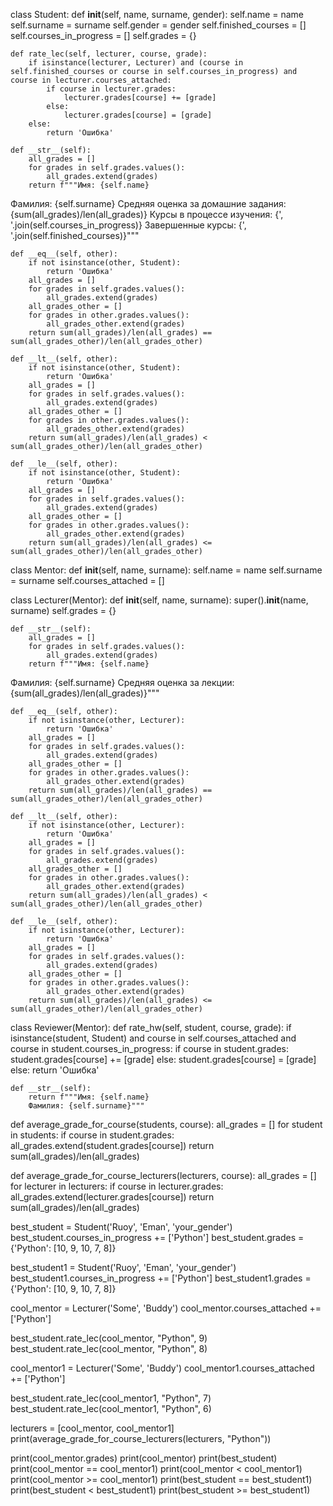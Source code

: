 
class Student:
    def __init__(self, name, surname, gender):
        self.name = name
        self.surname = surname
        self.gender = gender
        self.finished_courses = []
        self.courses_in_progress = []
        self.grades = {}

    def rate_lec(self, lecturer, course, grade):
        if isinstance(lecturer, Lecturer) and (course in self.finished_courses or course in self.courses_in_progress) and course in lecturer.courses_attached:
            if course in lecturer.grades:
                lecturer.grades[course] += [grade]
            else:
                lecturer.grades[course] = [grade]
        else:
            return 'Ошибка'

    def __str__(self):
        all_grades = []
        for grades in self.grades.values():
            all_grades.extend(grades)
        return f"""Имя: {self.name}
Фамилия: {self.surname}
Средняя оценка за домашние задания: {sum(all_grades)/len(all_grades)}
Курсы в процессе изучения: {', '.join(self.courses_in_progress)}
Завершенные курсы: {', '.join(self.finished_courses)}"""

    def __eq__(self, other):
        if not isinstance(other, Student):
            return 'Ошибка'
        all_grades = []
        for grades in self.grades.values():
            all_grades.extend(grades)
        all_grades_other = []
        for grades in other.grades.values():
            all_grades_other.extend(grades)
        return sum(all_grades)/len(all_grades) == sum(all_grades_other)/len(all_grades_other)

    def __lt__(self, other):
        if not isinstance(other, Student):
            return 'Ошибка'
        all_grades = []
        for grades in self.grades.values():
            all_grades.extend(grades)
        all_grades_other = []
        for grades in other.grades.values():
            all_grades_other.extend(grades)
        return sum(all_grades)/len(all_grades) < sum(all_grades_other)/len(all_grades_other)

    def __le__(self, other):
        if not isinstance(other, Student):
            return 'Ошибка'
        all_grades = []
        for grades in self.grades.values():
            all_grades.extend(grades)
        all_grades_other = []
        for grades in other.grades.values():
            all_grades_other.extend(grades)
        return sum(all_grades)/len(all_grades) <= sum(all_grades_other)/len(all_grades_other)

class Mentor:
    def __init__(self, name, surname):
        self.name = name
        self.surname = surname
        self.courses_attached = []

class Lecturer(Mentor):
    def __init__(self, name, surname):
        super().__init__(name, surname)
        self.grades = {}

    def __str__(self):
        all_grades = []
        for grades in self.grades.values():
            all_grades.extend(grades)
        return f"""Имя: {self.name}
Фамилия: {self.surname}
Средняя оценка за лекции: {sum(all_grades)/len(all_grades)}"""

    def __eq__(self, other):
        if not isinstance(other, Lecturer):
            return 'Ошибка'
        all_grades = []
        for grades in self.grades.values():
            all_grades.extend(grades)
        all_grades_other = []
        for grades in other.grades.values():
            all_grades_other.extend(grades)
        return sum(all_grades)/len(all_grades) == sum(all_grades_other)/len(all_grades_other)

    def __lt__(self, other):
        if not isinstance(other, Lecturer):
            return 'Ошибка'
        all_grades = []
        for grades in self.grades.values():
            all_grades.extend(grades)
        all_grades_other = []
        for grades in other.grades.values():
            all_grades_other.extend(grades)
        return sum(all_grades)/len(all_grades) < sum(all_grades_other)/len(all_grades_other)

    def __le__(self, other):
        if not isinstance(other, Lecturer):
            return 'Ошибка'
        all_grades = []
        for grades in self.grades.values():
            all_grades.extend(grades)
        all_grades_other = []
        for grades in other.grades.values():
            all_grades_other.extend(grades)
        return sum(all_grades)/len(all_grades) <= sum(all_grades_other)/len(all_grades_other)

class Reviewer(Mentor):
    def rate_hw(self, student, course, grade):
        if isinstance(student, Student) and course in self.courses_attached and course in student.courses_in_progress:
            if course in student.grades:
                student.grades[course] += [grade]
            else:
                student.grades[course] = [grade]
        else:
            return 'Ошибка'

    def __str__(self):
        return f"""Имя: {self.name}
        Фамилия: {self.surname}"""

def average_grade_for_course(students, course):
    all_grades = []
    for student in students:
        if course in student.grades:
            all_grades.extend(student.grades[course])
    return sum(all_grades)/len(all_grades)

def average_grade_for_course_lecturers(lecturers, course):
    all_grades = []
    for lecturer in lecturers:
        if course in lecturer.grades:
            all_grades.extend(lecturer.grades[course])
    return sum(all_grades)/len(all_grades)

best_student = Student('Ruoy', 'Eman', 'your_gender')
best_student.courses_in_progress += ['Python']
best_student.grades = {'Python': [10, 9, 10, 7, 8]}

best_student1 = Student('Ruoy', 'Eman', 'your_gender')
best_student1.courses_in_progress += ['Python']
best_student1.grades = {'Python': [10, 9, 10, 7, 8]}

cool_mentor = Lecturer('Some', 'Buddy')
cool_mentor.courses_attached += ['Python']

best_student.rate_lec(cool_mentor, "Python", 9)
best_student.rate_lec(cool_mentor, "Python", 8)

cool_mentor1 = Lecturer('Some', 'Buddy')
cool_mentor1.courses_attached += ['Python']

best_student.rate_lec(cool_mentor1, "Python", 7)
best_student.rate_lec(cool_mentor1, "Python", 6)

lecturers = [cool_mentor, cool_mentor1]
print(average_grade_for_course_lecturers(lecturers, "Python"))

print(cool_mentor.grades)
print(cool_mentor)
print(best_student)
print(cool_mentor == cool_mentor1)
print(cool_mentor < cool_mentor1)
print(cool_mentor >= cool_mentor1)
print(best_student == best_student1)
print(best_student < best_student1)
print(best_student >= best_student1)

